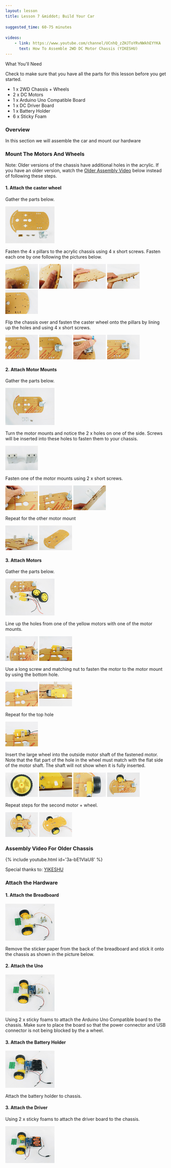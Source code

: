 ```yaml
---
layout: lesson
title: Lesson 7 &middot; Build Your Car

suggested_time: 60-75 minutes  

videos:
    - link: https://www.youtube.com/channel/UCnhQ_zZHJToYRvNWkhEYYKA
      text: How To Assemble 2WD DC Motor Chassis (YIKESHU)
---
```


What You'll Need

Check to make sure that you have all the parts for this lesson before you get started. 

- 1 x 2WD Chassis + Wheels
- 2 x DC Motors
- 1 x Arduino Uno Compatible Board
- 1 x DC Driver Board
- 1 x Battery Holder
- 6 x Sticky Foam

### Overview

In this section we will assemble the car and mount our hardware

### Mount The Motors And Wheels

Note: Older versions of the chassis have additional holes in the acrylic.  If you have an older version, watch the [Older Assembly Video](#assembly-video-for-older-chassis) below instead of following these steps.

#### 1. Attach the caster wheel

Gather the parts below.

<img src="1a.jpg" style="zoom:15%;" class="image center" />

Fasten the 4 x pillars to the acrylic chassis using 4 x short screws.  Fasten each one by one following the pictures below.

<img src="1b.jpg" style="zoom:10%;" class="image center" />

<img src="1c.jpg" style="zoom:10%;" class="image center" />

<img src="1d.jpg" style="zoom:10%;" class="image center" />

<img src="1e.jpg" style="zoom:10%;" class="image center" />

<img src="1f.jpg" style="zoom:10%;" class="image center" />

Flip the chassis over and fasten the caster wheel onto the pillars by lining up the holes and using 4 x short screws.

<img src="1g.jpg" style="zoom:10%;" class="image center" />

<img src="1h.jpg" style="zoom:10%;" class="image center" />

<img src="1i.jpg" style="zoom:10%;" class="image center" />

<img src="1j.jpg" style="zoom:10%;" class="image center" />

#### 2. Attach Motor Mounts

Gather the parts below.

<img src="2a.jpg" style="zoom:15%;" class="image center" />

Turn the motor mounts and notice the 2 x holes on one of the side.  Screws will be inserted into these holes to fasten them to your chassis.

<img src="2b.jpg" style="zoom:10%;" class="image center" />

Fasten one of the motor mounts using 2 x short screws.

<img src="2c.jpg" style="zoom:10%;" class="image center" />

<img src="2d.jpg" style="zoom:10%;" class="image center" />

<img src="2e.jpg" style="zoom:10%;" class="image center" />

Repeat for the other motor mount

<img src="2f.jpg" style="zoom:10%;" class="image center" />

<img src="2g.jpg" style="zoom:10%;" class="image center" />

#### 3. Attach Motors

Gather the parts below.

<img src="3a.jpg" style="zoom:15%;" class="image center" />

Line up the holes from one of the yellow motors with one of the motor mounts.

<img src="3c.jpg" style="zoom:10%;" class="image center" />

<img src="3b.jpg" style="zoom:10%;" class="image center" />

Use a long screw and matching nut to fasten the motor to the motor mount by using the bottom hole.  

<img src="3d.jpg" style="zoom:10%;" class="image center" />

<img src="3e.jpg" style="zoom:10%;" class="image center" />

Repeat for the top hole

<img src="3f.jpg" style="zoom:10%;" class="image center" />

Insert the large wheel into the outside motor shaft of the fastened motor.  Note that the flat part of the hole in the wheel must match with the flat side of the motor shaft.  The shaft will not show when it is fully inserted.

<img src="3g.jpg" style="zoom:10%;" class="image center" />

<img src="3h.jpg" style="zoom:10%;" class="image center" />

<img src="3i.jpg" style="zoom:10%;" class="image center" />

<img src="3j.jpg" style="zoom:10%;" class="image center" />

Repeat steps for the second motor + wheel.

<img src="3k.jpg" style="zoom:10%;" class="image center" />

<img src="3l.jpg" style="zoom:10%;" class="image center" />

### Assembly Video For Older Chassis

{% include youtube.html id='3a-bE1VlaU8' %}

Special thanks to: [YIKESHU](https://www.youtube.com/channel/UCnhQ_zZHJToYRvNWkhEYYKA)

### Attach the Hardware

#### 1. Attach the Breadboard

<img src="fig_7_ (2).jpg" style="zoom:15%;" class="image center" />

Remove the sticker paper from the back of the breadboard and stick it onto the chassis as shown in the picture below.

#### 2. Attach the Uno

<img src="fig_7_ (3).jpg" style="zoom:15%;" class="image center" />

Using 2 x sticky foams to attach the Arduino Uno Compatible board to the chassis.  Make sure to place the board so that the power connector and USB connector is not being blocked by the a wheel.

#### 3. Attach the Battery Holder

<img src="fig_7_ (4).jpg" style="zoom:15%;" class="image center" />

Attach the battery holder to chassis.

#### 3. Attach the Driver

Using 2 x sticky foams to attach the driver board to the chassis.

<img src="fig_7_ (8).jpg" style="zoom:15%;" class="image center" />

